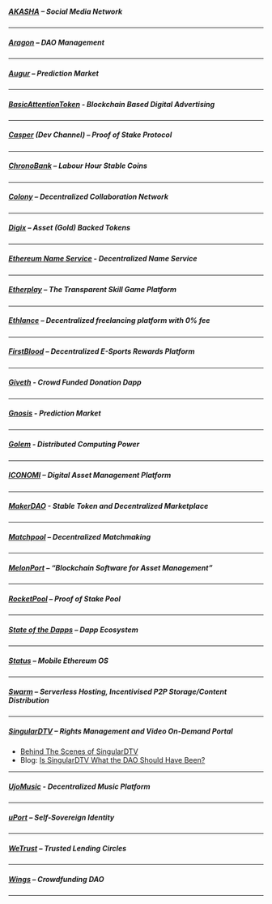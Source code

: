 
##### [AKASHA](http://akasha.world/) – Social Media Network


---
##### [Aragon](http://aragon.one/) – DAO Management


---
##### [Augur](https://augur.net/) – Prediction Market


---
##### [BasicAttentionToken](https://basicattentiontoken.org/) - Blockchain Based Digital Advertising


---  
##### [Casper](https://blog.ethereum.org/2015/08/01/introducing-casper-friendly-ghost/) (Dev Channel) – Proof of Stake Protocol


---
##### [ChronoBank](http://chronobank.io/) – Labour Hour Stable Coins


---
##### [Colony](http://colony.io/) – Decentralized Collaboration Network


---
##### [Digix](https://digix.io/) – Asset (Gold) Backed Tokens


---
##### [Ethereum Name Service](https://ens.codetract.io) - Decentralized Name Service


---
##### [Etherplay](http://etherplay.io) – The Transparent Skill Game Platform


---
##### [Ethlance](http://ethlance.com/) – Decentralized freelancing platform with 0% fee


---
##### [FirstBlood](https://firstblood.io/) – Decentralized E-Sports Rewards Platform


---
##### [Giveth](http://www.giveth.io/) - Crowd Funded Donation Dapp


---
##### [Gnosis](https://gnosis.pm/) - Prediction Market 


---  
##### [Golem](https://golem.network/) - Distributed Computing Power


---
##### [ICONOMI](https://iconomi.net/) – Digital Asset Management Platform

---
##### [MakerDAO](http://makerdao.com/) - Stable Token and Decentralized Marketplace


---
##### [Matchpool](http://matchpool.co/) – Decentralized Matchmaking


---
##### [MelonPort](https://melonport.com/) – “Blockchain Software for Asset Management”


---
##### [RocketPool](http://www.rocketpool.net/) – Proof of Stake Pool


---
##### [State of the Dapps](https://dapps.ethercasts.com/) – Dapp Ecosystem


---
##### [Status](http://status.im/) – Mobile Ethereum OS


---
##### [Swarm](http://swarm-gateways.net/bzz:/theswarm.eth/) – Serverless Hosting, Incentivised P2P Storage/Content Distribution


---
##### [SingularDTV](https://singulardtv.com/) – Rights Management and Video On-Demand Portal
- [Behind The Scenes of SingularDTV](https://www.youtube.com/watch?v=Vvrd-2i7or0)
- Blog: [Is SingularDTV What the DAO Should Have Been?](https://medium.com/@SingularDTV/is-singulardtv-what-the-dao-should-have-been-a4b159306342)

---
##### [UjoMusic](https://ujomusic.com/) - Decentralized Music Platform


---  
##### [uPort](https://www.uport.me/) – Self-Sovereign Identity 


---
##### [WeTrust](https://www.wetrust.io/) – Trusted Lending Circles


---
##### [Wings](https://wings.ai/) – Crowdfunding DAO


---

